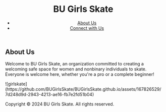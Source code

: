 <html lang="en">
<header>
    <h1>BU Girls Skate</h1>
    <nav>
        <ul>
            <li><a href="#about">About Us</a></li>
            <li><a href="https://instagram.com/bugirlsskate" target="_blank">Connect with Us</a></li>
        </ul>
    </nav>
</header>

<main>
    <section id="about">
        <h2>About Us</h2>
        <p>Welcome to BU Girls Skate, an organization committed to creating a welcoming safe space for women and nonbinary individuals to skate. Everyone is welcome here, whether you're a pro or a complete beginner!</p>
![girlskate](https://github.com/BUGirlsSkate/BUGirlsSkate.github.io/assets/167826529/7d248d9d-2943-4213-ae16-fb7e2fd51b04)

<footer>
    <p>Copyright &copy; 2024 BU Girls Skate. All rights reserved.</p>
</footer>

